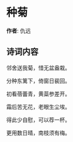 # 种菊

**作者**: 仇远

## 诗词内容

邻舍送我菊，惜无盆盎栽。

分种东篱下，倚窗日裴回。

初看蓓蕾青，黄蘂参差开。

霜后苦无花，老眼生尘埃。

得此少自慰，可以荐一杯。

更用数日晴，南枝须有梅。

